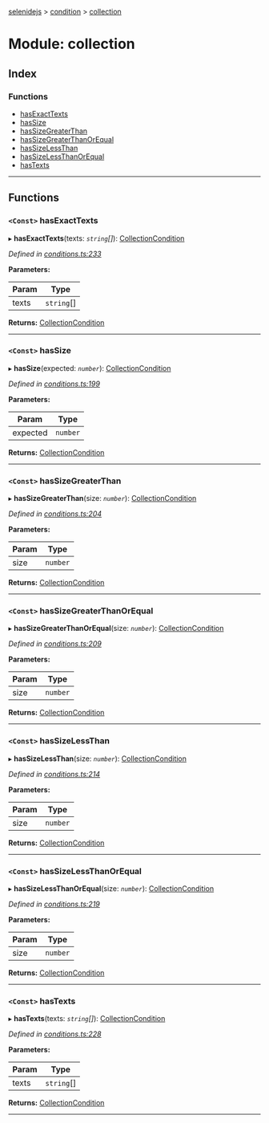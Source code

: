 [selenidejs](../README.md) > [condition](../modules/condition.md) > [collection](../modules/condition.collection.md)

# Module: collection

## Index

### Functions

* [hasExactTexts](condition.collection.md#hasexacttexts)
* [hasSize](condition.collection.md#hassize)
* [hasSizeGreaterThan](condition.collection.md#hassizegreaterthan)
* [hasSizeGreaterThanOrEqual](condition.collection.md#hassizegreaterthanorequal)
* [hasSizeLessThan](condition.collection.md#hassizelessthan)
* [hasSizeLessThanOrEqual](condition.collection.md#hassizelessthanorequal)
* [hasTexts](condition.collection.md#hastexts)

---

## Functions

<a id="hasexacttexts"></a>

### `<Const>` hasExactTexts

▸ **hasExactTexts**(texts: *`string`[]*): [CollectionCondition](../#collectioncondition)

*Defined in [conditions.ts:233](https://github.com/knowledgeexpert/selenidejs/blob/master/lib/conditions.ts#L233)*

**Parameters:**

| Param | Type |
| ------ | ------ |
| texts | `string`[] |

**Returns:** [CollectionCondition](../#collectioncondition)

___
<a id="hassize"></a>

### `<Const>` hasSize

▸ **hasSize**(expected: *`number`*): [CollectionCondition](../#collectioncondition)

*Defined in [conditions.ts:199](https://github.com/knowledgeexpert/selenidejs/blob/master/lib/conditions.ts#L199)*

**Parameters:**

| Param | Type |
| ------ | ------ |
| expected | `number` |

**Returns:** [CollectionCondition](../#collectioncondition)

___
<a id="hassizegreaterthan"></a>

### `<Const>` hasSizeGreaterThan

▸ **hasSizeGreaterThan**(size: *`number`*): [CollectionCondition](../#collectioncondition)

*Defined in [conditions.ts:204](https://github.com/knowledgeexpert/selenidejs/blob/master/lib/conditions.ts#L204)*

**Parameters:**

| Param | Type |
| ------ | ------ |
| size | `number` |

**Returns:** [CollectionCondition](../#collectioncondition)

___
<a id="hassizegreaterthanorequal"></a>

### `<Const>` hasSizeGreaterThanOrEqual

▸ **hasSizeGreaterThanOrEqual**(size: *`number`*): [CollectionCondition](../#collectioncondition)

*Defined in [conditions.ts:209](https://github.com/knowledgeexpert/selenidejs/blob/master/lib/conditions.ts#L209)*

**Parameters:**

| Param | Type |
| ------ | ------ |
| size | `number` |

**Returns:** [CollectionCondition](../#collectioncondition)

___
<a id="hassizelessthan"></a>

### `<Const>` hasSizeLessThan

▸ **hasSizeLessThan**(size: *`number`*): [CollectionCondition](../#collectioncondition)

*Defined in [conditions.ts:214](https://github.com/knowledgeexpert/selenidejs/blob/master/lib/conditions.ts#L214)*

**Parameters:**

| Param | Type |
| ------ | ------ |
| size | `number` |

**Returns:** [CollectionCondition](../#collectioncondition)

___
<a id="hassizelessthanorequal"></a>

### `<Const>` hasSizeLessThanOrEqual

▸ **hasSizeLessThanOrEqual**(size: *`number`*): [CollectionCondition](../#collectioncondition)

*Defined in [conditions.ts:219](https://github.com/knowledgeexpert/selenidejs/blob/master/lib/conditions.ts#L219)*

**Parameters:**

| Param | Type |
| ------ | ------ |
| size | `number` |

**Returns:** [CollectionCondition](../#collectioncondition)

___
<a id="hastexts"></a>

### `<Const>` hasTexts

▸ **hasTexts**(texts: *`string`[]*): [CollectionCondition](../#collectioncondition)

*Defined in [conditions.ts:228](https://github.com/knowledgeexpert/selenidejs/blob/master/lib/conditions.ts#L228)*

**Parameters:**

| Param | Type |
| ------ | ------ |
| texts | `string`[] |

**Returns:** [CollectionCondition](../#collectioncondition)

___

